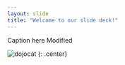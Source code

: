 ```yaml
---
layout: slide
title: "Welcome to our slide deck!"
---
```


Caption here Modified

![dojocat](https://octodex.github.com/images/dojocat.jpg)
{: .center}

